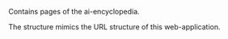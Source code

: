 Contains pages of the ai-encyclopedia.

The structure mimics the URL structure of this web-application.
